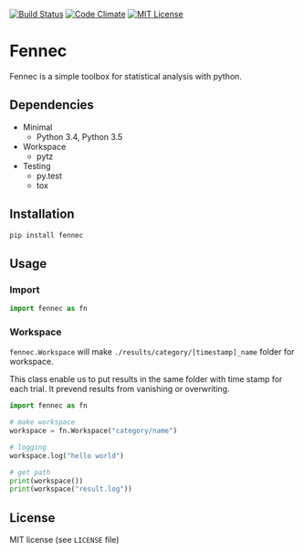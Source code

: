 [![Build Status](https://travis-ci.org/amaotone/fennec.svg)](https://travis-ci.org/amaotone/fennec)
[![Code Climate](https://codeclimate.com/github/amaotone/fennec/badges/gpa.svg)](https://codeclimate.com/github/amaotone/fennec)
[![MIT License](http://img.shields.io/badge/license-MIT-blue.svg?style=flat)](LICENSE)

# Fennec

Fennec is a simple toolbox for statistical analysis with python.

## Dependencies

- Minimal
    - Python 3.4, Python 3.5
- Workspace
    - pytz
- Testing
    - py.test
    - tox

## Installation

```bash
pip install fennec
```

## Usage

### Import

```python
import fennec as fn
```

### Workspace

`fennec.Workspace` will make `./results/category/[timestamp]_name` folder for workspace.

This class enable us to put results in the same folder with time stamp for each trial.
It prevend results from vanishing or overwriting.


```python
import fennec as fn

# make workspace
workspace = fn.Workspace("category/name")

# logging
workspace.log("hello world")

# get path
print(workspace())
print(workspace("result.log"))
```

## License

MIT license (see `LICENSE` file)
